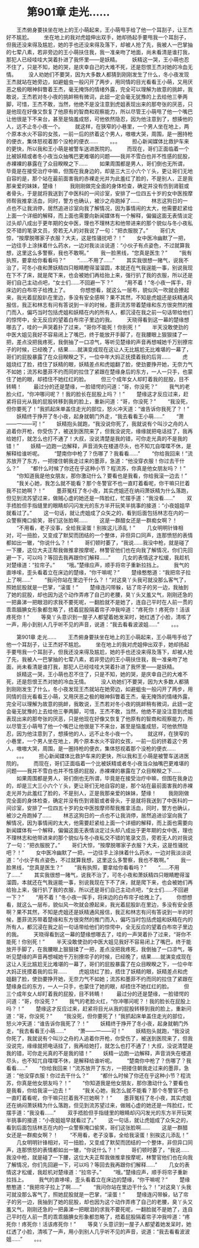 # 　　第901章 走光……
　　王杰俯身要扶坐在地上的王小萌起来，王小萌甩手给了他一个耳刮子，让王杰好不尴尬。
　　坐在地上的我对虎姐伸出双手，她却扬起手要甩我一个耳刮子，但我还没来得及尴尬，她的手也还没来得及落下，却被人抢了先，我被人一巴掌抽的七荤八素，若非旁边的王小萌扶住我，我一准亲吻了地面，尚未看清是谁打我，那犯人已经哇哇大哭着扑进了我怀里——是妖精。
　　妖精这一哭，王小萌也忍不住了，只是不知，她的哭，是庆幸自己的大难不死，还是怨恨王杰对她的冷血无情。
　　没人劝她们不要哭，因为大多数人都猜到刚刚发生了什么，冬小夜发现王杰就站在她旁边，如避蛆虫一般闪开了两步，用同情的目光看看王小萌，又用厌恶之极的眼神斜瞥着王杰，毫无掩饰的情绪外露，完全可以理解为故意的挑衅，我敢说，王杰若对冬小夜的挑衅稍有微词，此妞一定会毫无犹豫的上去给他三拳两脚，可惜，王杰不敢，当然，他绝不是没注意到虎姐表现出来的那夸张的厌恶，只是他现在好像又恢复了他原有的智商和观察能力，所以尽管王小萌甩了他一个嘴巴让他很是下不来台，甚至是恼羞成怒，可他依然隐忍，因为他注意到了，想揍他的人，远不止冬小夜一个。
　　就这样，在狭窄的小巷里，一个男人坐在地上，两个原本水火不容的女孩，一前一后的挤着这个男人，嗷嗷大哭，周围，是一圈持枪的便衣，集体怒视着那个没枪的便衣……
　　。。。
　　担心新闻媒体比救护车来的更快，所以我和王小萌是被警车送进医院的。
　　而现在，哥们正面临着一个比被妖精或者冬小夜当众抽嘴巴更难堪的问题——我并不雪白也并不性感的屁股，赤裸裸的暴露在了众目睽睽之下……
　　如果周围都是男人，哥们倒也无所谓，毕竟是在接受治疗中嘛，但围在我身边的，却是三大三小六个丫头，更让哥们无地自容的是，那个站在最前面害我的赤裸走光并为此羞红了脸的，不是别人，正是我那亲爱的妹妹，楚缘！
　　我刚刚做完全面的身体检查，确定并没有伤到肾脏或者骨头，于是就将我送到了中医科的一间诊室，安排了一位四五十岁的女中医按摩师帮我推拿活血，同时，警方也确认，被沙之舟跑掉了……
　　林志这狗日的一点也不让我消停，居然追进诊室向我了解情况，因为事情闹的太大，他需要赶紧给上面一个详细的解释，而上面也需要向新闻媒体有一个解释，偏偏这面无表情淡定过头却八成出于更年期的女中医，理也不理林志和他带进来的那个貌似与冬小夜私交不错的笔录文员，旁若无人的对我说了一句：“把衣服脱了。”
　　哥们大惊，“按摩脱哪家子衣服？大夫，这是性骚扰吧？！”
　　女中医冷幽默了一把，一边往手上涂抹着什么药水，一边对我淡淡说道：“小伙子有点姿色，不过就算我想，这里这么多警察，我也不敢啊。”
　　我一脸黑线，“您真是医生？”
　　“我有执照，要拿给你看看吗？”
　　“……不用了……”
　　其实我很想一赌气，说我不治了，可冬小夜和萧妖精四只眼睛瞪得溜溜圆，本就还在气我逞能一事，别说我现在下不了床，就是爬下来，也会被她们再给抬上来，强行扒了我的衣服，所以还是哥们自己主动点吧，“女士们……不回避一下？”
　　“用不着！”冬小夜一挥手，将床边的白布帘子给拽上了。
　　你想想看，就这么一层布，貌似风一吹就会撩起来，我光着屁股趴在里边，多没有安全感啊？果不其然，不知是虎姐还是妖精通风报信，我正和林志有问有答说到一半的时候，墨菲流苏带着楚缘和东方很突然的推门而入，偏巧当时包括虎姐和妖精在内的所有人，都沉浸在我之前一句话带给他们的惊愕中，全无反应的望着白布帘子里边的我。
　　天晓得看到这一幕的楚缘想哪去了，哇的一声哭着扑了过来，“哥你不能死！你别死！”
　　半天没敢使劲的中医大姐见我好不容易闭上了嘴巴，终于能放开手脚了，在我腰眼上狠狠揉了一把，差点没把我疼死，我倒抽了一口凉气，等听见楚缘的声音再想喊她千万别撩帘子的时候，已经晚了，结果……就演变成现在这让人无比尴尬无比难堪的一幕了，哥们的屁股暴露了在众目睽睽之下，一位中年大妈正抚摸着我的后背……
　　虎姐烧红了脸，捂住了妖精的眼，妖精差点和虎姐翻了脸，使劲要挣开她，无奈力气不如她；流苏和墨菲不约而同的拉住了紧跟在楚缘身后的东方，一人一只手，也蒙住了她的眼，却捂住不她红红的脸。
　　但三个成年女人却盯着我的屁股，目不转睛！
　　最过分的还是楚缘，一脸错愕的问道：“哥，你没死？”
　　我气的老脸火红，“你冲哪问呢？！我的脸长在屁股上吗？！”
　　楚缘这才反应过来，赶紧将目光从我的屁股转移到我的脸上，重新问道：“哥，你没死？”
　　“我没死，但你要死了！”我抓起床单盖住走光的部位，怒火冲天道：“谁告诉你我死了？！”
　　妖精终于挣开了冬小夜，起身就朝门外走，“我去看看王小萌……”
　　“萧——一——可！”
　　妖精抱头就跑，“我没说你死了，我就说有个叫沙之舟的人追着你开枪，你受伤了，被送到医院来了，但我没说完，缘缘就把电话挂了，我再给她打，就怎么也打不通了！大叔，没说清楚是我的错，可你走光真的不是我的错！”
　　妖精一边跑一边解释，声音消失在楼道尽头，也不知兀自喋喋不休，是解释给谁听呢。
　　“楚南你中枪了？伤哪了？我看看……”
　　“你给我回来！”流苏放开了东方，一把搂住朝我走过来的墨菲，急道：“他没穿衣服！你过去干什么？”
　　“都什么时候了你还在乎这种小节？程流苏，你真是他女朋友吗？！”
　　“你知道我是他女朋友，那你激动什么？要看也是我看，你给我滚一边去！”
　　“我关心她，我怎么就不能看？那个冬警官不也一直盯着看呢，你干嘛只拦着我不拦她啊？！”
　　墨菲冤枉了冬小夜，其实虎姐还在纳闷萧妖精为什么落跑，但见到流苏望过来，做贼心虚的她还是一阵脸红，忙摆手道：“我没看……”
　　双手捂脸但手指缝里的眼睛却闪闪发光的东方半开玩笑半挑事的接道：“小夜姐姐早就看过了。”
　　这一句话，就让虎姐成了众矢之的，看到后面包括林志在内的一众警察掩口偷笑，哥们这张脸啊……
　　这是一群醋女还是一群痴女啊？！
　　“不用看，老子没事，全给我滚蛋！别挨这儿添乱！”
　　几女明明针锋相对，可一扭脸，又变成了默契而团结的一个整体，非但异口同声，连那愤怒的表情都如出一辙，“你说什么？！”
　　哥们顿时萎了，“我说……我没中枪，就是碰了一下腰，这位大夫正帮我做推拿按摩呢，林警官他们也在向我了解情况，你们先回避一下，可以吗？等回去我再跟你们解释……”
　　几女的表情这才松缓，我趁机对楚缘道：“拉帘子。”
　　“哦。”楚缘应声，顺手将帘子重新拉挡上。
　　我气的直哆嗦，歪头看着立在床边的楚缘，“你干嘛呢？”
　　楚缘憨憨道：“我把帘子拉上了啊……”
　　“我问你站在里边干什么？！”对这臭丫头我可就没那么客气了，照她屁股就是一巴掌，“滚蛋！”
　　楚缘连闪带躲，钻了帘子的另一边，我抽到了她的屁股，却也因为这个动作弄疼了自己的老腰，臭丫头又羞又气，刚刚还急的一把鼻涕一把眼泪的求我不要死呢，一翻脸就不是她了，连自己平时在人前一贯的乖乖腼腆女形象都忽略了，捂着屁股隔着帘子冲我啐道：“疼死你！疼死你！活该疼死你！”
　　等臭丫头意识到一屋子人都望着她发呆时，她红透了小脸，清咳了一声，用小到别人几乎听不见的声音，说道：“我去看看波波姐……”
　　。。。

　　第901章 走光……
　　王杰俯身要扶坐在地上的王小萌起来，王小萌甩手给了他一个耳刮子，让王杰好不尴尬。
　　坐在地上的我对虎姐伸出双手，她却扬起手要甩我一个耳刮子，但我还没来得及尴尬，她的手也还没来得及落下，却被人抢了先，我被人一巴掌抽的七荤八素，若非旁边的王小萌扶住我，我一准亲吻了地面，尚未看清是谁打我，那犯人已经哇哇大哭着扑进了我怀里——是妖精。
　　妖精这一哭，王小萌也忍不住了，只是不知，她的哭，是庆幸自己的大难不死，还是怨恨王杰对她的冷血无情。
　　没人劝她们不要哭，因为大多数人都猜到刚刚发生了什么，冬小夜发现王杰就站在她旁边，如避蛆虫一般闪开了两步，用同情的目光看看王小萌，又用厌恶之极的眼神斜瞥着王杰，毫无掩饰的情绪外露，完全可以理解为故意的挑衅，我敢说，王杰若对冬小夜的挑衅稍有微词，此妞一定会毫无犹豫的上去给他三拳两脚，可惜，王杰不敢，当然，他绝不是没注意到虎姐表现出来的那夸张的厌恶，只是他现在好像又恢复了他原有的智商和观察能力，所以尽管王小萌甩了他一个嘴巴让他很是下不来台，甚至是恼羞成怒，可他依然隐忍，因为他注意到了，想揍他的人，远不止冬小夜一个。
　　就这样，在狭窄的小巷里，一个男人坐在地上，两个原本水火不容的女孩，一前一后的挤着这个男人，嗷嗷大哭，周围，是一圈持枪的便衣，集体怒视着那个没枪的便衣……
　　。。。
　　担心新闻媒体比救护车来的更快，所以我和王小萌是被警车送进医院的。
　　而现在，哥们正面临着一个比被妖精或者冬小夜当众抽嘴巴更难堪的问题——我并不雪白也并不性感的屁股，赤裸裸的暴露在了众目睽睽之下……
　　如果周围都是男人，哥们倒也无所谓，毕竟是在接受治疗中嘛，但围在我身边的，却是三大三小六个丫头，更让哥们无地自容的是，那个站在最前面害我的赤裸走光并为此羞红了脸的，不是别人，正是我那亲爱的妹妹，楚缘！
　　我刚刚做完全面的身体检查，确定并没有伤到肾脏或者骨头，于是就将我送到了中医科的一间诊室，安排了一位四五十岁的女中医按摩师帮我推拿活血，同时，警方也确认，被沙之舟跑掉了……
　　林志这狗日的一点也不让我消停，居然追进诊室向我了解情况，因为事情闹的太大，他需要赶紧给上面一个详细的解释，而上面也需要向新闻媒体有一个解释，偏偏这面无表情淡定过头却八成出于更年期的女中医，理也不理林志和他带进来的那个貌似与冬小夜私交不错的笔录文员，旁若无人的对我说了一句：“把衣服脱了。”
　　哥们大惊，“按摩脱哪家子衣服？大夫，这是性骚扰吧？！”
　　女中医冷幽默了一把，一边往手上涂抹着什么药水，一边对我淡淡说道：“小伙子有点姿色，不过就算我想，这里这么多警察，我也不敢啊。”
　　我一脸黑线，“您真是医生？”
　　“我有执照，要拿给你看看吗？”
　　“……不用了……”
　　其实我很想一赌气，说我不治了，可冬小夜和萧妖精四只眼睛瞪得溜溜圆，本就还在气我逞能一事，别说我现在下不了床，就是爬下来，也会被她们再给抬上来，强行扒了我的衣服，所以还是哥们自己主动点吧，“女士们……不回避一下？”
　　“用不着！”冬小夜一挥手，将床边的白布帘子给拽上了。
　　你想想看，就这么一层布，貌似风一吹就会撩起来，我光着屁股趴在里边，多没有安全感啊？果不其然，不知是虎姐还是妖精通风报信，我正和林志有问有答说到一半的时候，墨菲流苏带着楚缘和东方很突然的推门而入，偏巧当时包括虎姐和妖精在内的所有人，都沉浸在我之前一句话带给他们的惊愕中，全无反应的望着白布帘子里边的我。
　　天晓得看到这一幕的楚缘想哪去了，哇的一声哭着扑了过来，“哥你不能死！你别死！”
　　半天没敢使劲的中医大姐见我好不容易闭上了嘴巴，终于能放开手脚了，在我腰眼上狠狠揉了一把，差点没把我疼死，我倒抽了一口凉气，等听见楚缘的声音再想喊她千万别撩帘子的时候，已经晚了，结果……就演变成现在这让人无比尴尬无比难堪的一幕了，哥们的屁股暴露了在众目睽睽之下，一位中年大妈正抚摸着我的后背……
　　虎姐烧红了脸，捂住了妖精的眼，妖精差点和虎姐翻了脸，使劲要挣开她，无奈力气不如她；流苏和墨菲不约而同的拉住了紧跟在楚缘身后的东方，一人一只手，也蒙住了她的眼，却捂住不她红红的脸。
　　但三个成年女人却盯着我的屁股，目不转睛！
　　最过分的还是楚缘，一脸错愕的问道：“哥，你没死？”
　　我气的老脸火红，“你冲哪问呢？！我的脸长在屁股上吗？！”
　　楚缘这才反应过来，赶紧将目光从我的屁股转移到我的脸上，重新问道：“哥，你没死？”
　　“我没死，但你要死了！”我抓起床单盖住走光的部位，怒火冲天道：“谁告诉你我死了？！”
　　妖精终于挣开了冬小夜，起身就朝门外走，“我去看看王小萌……”
　　“萧——一——可！”
　　妖精抱头就跑，“我没说你死了，我就说有个叫沙之舟的人追着你开枪，你受伤了，被送到医院来了，但我没说完，缘缘就把电话挂了，我再给她打，就怎么也打不通了！大叔，没说清楚是我的错，可你走光真的不是我的错！”
　　妖精一边跑一边解释，声音消失在楼道尽头，也不知兀自喋喋不休，是解释给谁听呢。
　　“楚南你中枪了？伤哪了？我看看……”
　　“你给我回来！”流苏放开了东方，一把搂住朝我走过来的墨菲，急道：“他没穿衣服！你过去干什么？”
　　“都什么时候了你还在乎这种小节？程流苏，你真是他女朋友吗？！”
　　“你知道我是他女朋友，那你激动什么？要看也是我看，你给我滚一边去！”
　　“我关心她，我怎么就不能看？那个冬警官不也一直盯着看呢，你干嘛只拦着我不拦她啊？！”
　　墨菲冤枉了冬小夜，其实虎姐还在纳闷萧妖精为什么落跑，但见到流苏望过来，做贼心虚的她还是一阵脸红，忙摆手道：“我没看……”
　　双手捂脸但手指缝里的眼睛却闪闪发光的东方半开玩笑半挑事的接道：“小夜姐姐早就看过了。”
　　这一句话，就让虎姐成了众矢之的，看到后面包括林志在内的一众警察掩口偷笑，哥们这张脸啊……
　　这是一群醋女还是一群痴女啊？！
　　“不用看，老子没事，全给我滚蛋！别挨这儿添乱！”
　　几女明明针锋相对，可一扭脸，又变成了默契而团结的一个整体，非但异口同声，连那愤怒的表情都如出一辙，“你说什么？！”
　　哥们顿时萎了，“我说……我没中枪，就是碰了一下腰，这位大夫正帮我做推拿按摩呢，林警官他们也在向我了解情况，你们先回避一下，可以吗？等回去我再跟你们解释……”
　　几女的表情这才松缓，我趁机对楚缘道：“拉帘子。”
　　“哦。”楚缘应声，顺手将帘子重新拉挡上。
　　我气的直哆嗦，歪头看着立在床边的楚缘，“你干嘛呢？”
　　楚缘憨憨道：“我把帘子拉上了啊……”
　　“我问你站在里边干什么？！”对这臭丫头我可就没那么客气了，照她屁股就是一巴掌，“滚蛋！”
　　楚缘连闪带躲，钻了帘子的另一边，我抽到了她的屁股，却也因为这个动作弄疼了自己的老腰，臭丫头又羞又气，刚刚还急的一把鼻涕一把眼泪的求我不要死呢，一翻脸就不是她了，连自己平时在人前一贯的乖乖腼腆女形象都忽略了，捂着屁股隔着帘子冲我啐道：“疼死你！疼死你！活该疼死你！”
　　等臭丫头意识到一屋子人都望着她发呆时，她红透了小脸，清咳了一声，用小到别人几乎听不见的声音，说道：“我去看看波波姐……”
　　。。。
